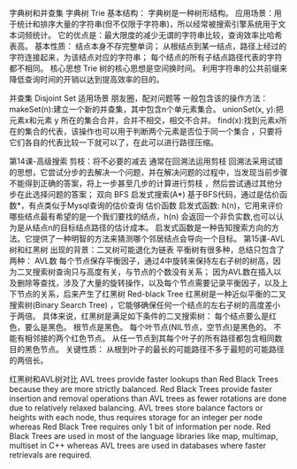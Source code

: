 字典树和并查集
字典树 Trie
基本结构：
字典树是一种树形结构。
应用场景：用于统计和排序大量的字符串(但不仅限于字符串)，所以经常被搜索引擎系统用于文本词频统计。
它的优点是：最大限度的减少无谓的字符串比较，查询效率比哈希表高。
基本性质：
结点本身不存完整单词；
从根结点到某一结点，路径上经过的字符连接起来，为该结点对应的字符串；
每个结点的所有子结点路径代表的字符都不相同。
核心思想
Trie 树的核心思想是空间换时间。
利用字符串的公共前缀来降低查询时间的开销以达到提高效率的目的。

并查集 Disjoint Set
适用场景
朋友圈，配对问题等
一般包含该的操作方法：
makeSet(n):建立一个新的并查集，其中包含n个单元素集合。
unionSet(x, y):把元素x和元素 y 所在的集合合并，合并不相交，相交不合并。
find(x):找到元素x所在的集合的代表，该操作也可以用于判断两个元素是否位于同一个集合
，只要将它们各自的代表比较一下就可以了，在此可以进行路径压缩。

第14课-高级搜索
剪枝：将不必要的减去
通常在回溯法运用剪枝
回溯法采用试错的思想，它尝试分步的去解决一个问题，并在解决问题的过程中，当发现当前步骤不能得到正确的答案，将上一步甚至几步的计算进行剪枝
，然后尝试通过其他分步在此选择问题的答案；
双向 BFS
启发式搜索(A*)
基于BFS代码，通过是估价函数*，有点类似于Mysql查询的估价查询
估价函数
启发式函数: h(n)，它用来评价哪些结点最有希望的是一个我们要找的结点，h(n) 会返回一个非负实数,也可以认为是从结点n的目标结点路径的估计成本。
启发式函数是一种告知搜索方向的方法。它提供了一种明智的方法来猜测哪个邻居结点会导向一个目标。
第15课-AVL树和红黑树
出现的背景：二叉树可能退化为链表
平衡树有很多种，总结只包含了两种：
AVL数
每个节点保存平衡因子，通过4中旋转来保持左右子树的树高，因为二叉搜索树查询只与高度有关，与节点的个数没有关系； 
因为AVL数在插入以及删除等查找，涉及了大量的旋转操作，以及每个节点需要记录平衡因子，以及上下节点的关系，后来产生了红黑树
Red-black Tree
红黑树是一种近似平衡的二叉搜索树(Binary Search Tree)
，它能够确保任何一个结点的左右子树的高度差小于两倍。
具体来说，红黑树是满足如下条件的二叉搜索树：
每个结点要么是红色，要么是黑色。
根节点是黑色。
每个叶节点(NIL节点，空节点)是黑色的。
不能有相邻接的两个红色节点。
从任一节点到其每个叶子的所有路径都包含相同数目的黑色节点。
关键性质：
从根到叶子的最长的可能路径不多于最短的可能路径的两倍长。

红黑树和AVL树对比
AVL trees provide faster lookups than Red Black Trees because they are more strictly balanced.
Red Black Trees provide faster insertion and removal operations than AVL trees as fewer rotations are done due to relatively relaxed balancing.
AVL trees store balance factors or heights with each node, thus requires storage for an integer per node whereas Red Black Tree requires only 1 bit of information per node.
Red Black Trees are used in most of the language libraries like map, multimap, multiset in C++ whereas AVL trees are used in databases where faster retrievals are required.